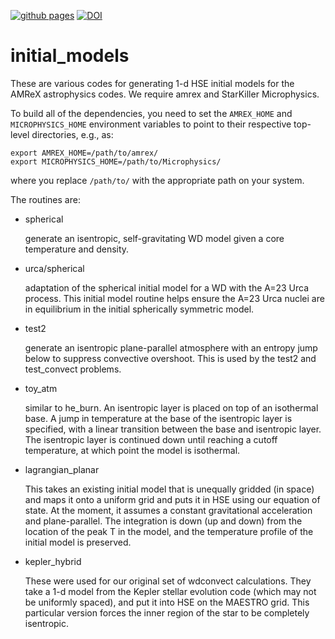 [![github pages](https://github.com/AMReX-Astro/initial_models/actions/workflows/gh-pages.yml/badge.svg)](https://github.com/AMReX-Astro/initial_models/actions/workflows/gh-pages.yml) 
[![DOI](https://zenodo.org/badge/DOI/10.5281/zenodo.8305500.svg)](https://doi.org/10.5281/zenodo.8305500)


# initial_models

These are various codes for generating 1-d HSE initial models for the
AMReX astrophysics codes.  We require amrex and StarKiller
Microphysics.

To build all of the dependencies, you need to set the `AMREX_HOME` and
`MICROPHYSICS_HOME` environment variables to point to their respective
top-level directories, e.g., as:

```
export AMREX_HOME=/path/to/amrex/
export MICROPHYSICS_HOME=/path/to/Microphysics/
```

where you replace `/path/to/` with the appropriate path on your system.

The routines are:

  * spherical

    generate an isentropic, self-gravitating WD model given a core
    temperature and density.


  * urca/spherical

    adaptation of the spherical initial model for a WD with the A=23
    Urca process. This initial model routine helps ensure the A=23
    Urca nuclei are in equilibrium in the initial spherically
    symmetric model.


  * test2

    generate an isentropic plane-parallel atmosphere with an entropy
    jump below to suppress convective overshoot.  This is used by the
    test2 and test_convect problems.


  * toy_atm

    similar to he_burn.  An isentropic layer is placed on top of an
    isothermal base.  A jump in temperature at the base of the
    isentropic layer is specified, with a linear transition between
    the base and isentropic layer.  The isentropic layer is continued
    down until reaching a cutoff temperature, at which point the model
    is isothermal.


  * lagrangian_planar

    This takes an existing initial model that is unequally gridded (in
    space) and maps it onto a uniform grid and puts it in HSE using
    our equation of state.  At the moment, it assumes a constant
    gravitational acceleration and plane-parallel.  The integration is
    down (up and down) from the location of the peak T in the model,
    and the temperature profile of the initial model is preserved.


  * kepler_hybrid

    These were used for our original set of wdconvect calculations.
    They take a 1-d model from the Kepler stellar evolution code
    (which may not be uniformly spaced), and put it into HSE on the
    MAESTRO grid.  This particular version forces the inner region of
    the star to be completely isentropic.

